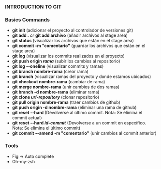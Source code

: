### INTRODUCTION TO GIT

### Basics Commands

- <strong>git init</strong> (adicionar el proyecto al controlador de versiones git)
- <strong>git add .</strong> <i>or</i> <strong>git add archivo</strong> (añadir archivos al stage area)
- <strong>git status</strong> (visualizar los archivos que están en el stage area)
- <strong>git commit -m "comentario"</strong> (guardar los archivos que están en el stage area)
- <strong>git log</strong> (visualizar los commits realizados en el proyecto)
- <strong>git push origin <i>rama</i></strong> (subir los cambios al repositorio)
- <strong>git log --oneline</strong> (visualizar commits y ramas)
- <strong>git branch nombre-rama</strong> (crear rama)
- <strong>git branch</strong> (visualizar ramas del proyecto y donde estamos ubicados)
- <strong>git checkout nombre-rama</strong> (cambiar de rama)
- <strong>git merge nombre-rama</strong> (unir cambios de dos ramas)
- <strong>git branch -d nombre-rama</strong> (eliminar rama)
- <strong>git clone <i>uri-repository</i></strong> (clonar repositorio)
- <strong>git pull origin nombre-rama</strong> (traer cambios de github)
- <strong>git push origin -d nombre-rama</strong> (eliminar una rama de github)
- <strong>git reset --hard</strong> (Devolverse al último commit. Nota: Se elimina el commit actual)
- <strong>git reset --hard <i>id-commit</i></strong> (Devolverse a un commit en específico. Nota: Se elimina el último commit)
- <strong>git commit --amend -m "comentario"</strong> (unir cambios al commit anterior)

### Tools

- Fig -> Auto complete
- Oh-my-zsh

